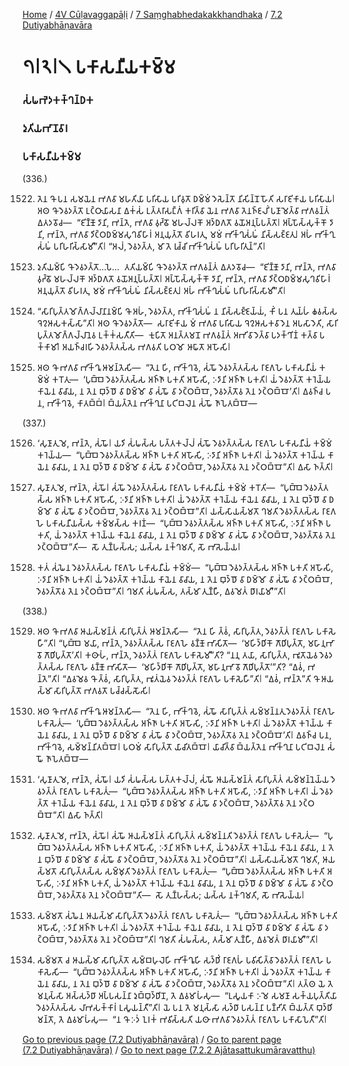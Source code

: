 
[Home](/) / [4V Cūḷavaggapāḷi](/tipitaka/4V.md) / [7 Saṃghabhedakakkhandhaka](/tipitaka/4V/7.md) / [7.2 Dutiyabhāṇavāra](/tipitaka/4V/7/7.2.md)

# 𑁭𑁇𑁨𑁇𑁧 𑀧𑀓𑀸𑀲𑀦𑀻𑀬𑀓𑀫𑁆𑀫

### 𑀲𑀁𑀖𑀪𑁂𑀤𑀓𑀓𑁆𑀔𑀦𑁆𑀥𑀓

### 𑀤𑀼𑀢𑀺𑀬𑀪𑀸𑀡𑀯𑀸𑀭

### 𑀧𑀓𑀸𑀲𑀦𑀻𑀬𑀓𑀫𑁆𑀫

(336.)

1522. 𑀢𑁂𑀦 𑀔𑁄 𑀧𑀦 𑀲𑀫𑀬𑁂𑀦 𑀪𑀕𑀯𑀸 𑀫𑀳𑀢𑀺𑀬𑀸 𑀧𑀭𑀺𑀲𑀸𑀬 𑀧𑀭𑀺𑀯𑀼𑀢𑁄 𑀥𑀫𑁆𑀫𑀁 𑀤𑁂𑀲𑁂𑀦𑁆𑀢𑁄 𑀦𑀺𑀲𑀺𑀦𑁆𑀦𑁄 𑀳𑁄𑀢𑀺 𑀲𑀭𑀸𑀚𑀺𑀓𑀸𑀬 𑀧𑀭𑀺𑀲𑀸𑀬𑁇 𑀅𑀣 𑀔𑁄 𑀤𑁂𑀯𑀤𑀢𑁆𑀢𑁄 𑀉𑀝𑁆𑀞𑀸𑀬𑀸𑀲𑀦𑀸 𑀏𑀓𑀁𑀲𑀁 𑀉𑀢𑁆𑀢𑀭𑀸𑀲𑀗𑁆𑀕𑀁 𑀓𑀭𑀺𑀢𑁆𑀯𑀸 𑀬𑁂𑀦 𑀪𑀕𑀯𑀸 𑀢𑁂𑀦𑀜𑁆𑀚𑀮𑀺𑀁 𑀧𑀡𑀸𑀫𑁂𑀢𑁆𑀯𑀸 𑀪𑀕𑀯𑀦𑁆𑀢𑀁 𑀏𑀢𑀤𑀯𑁄𑀘—  “𑀚𑀺𑀡𑁆𑀡𑁄 𑀤𑀸𑀦𑀺, 𑀪𑀦𑁆𑀢𑁂, 𑀪𑀕𑀯𑀸 𑀯𑀼𑀟𑁆𑀠𑁄 𑀫𑀳𑀮𑁆𑀮𑀓𑁄 𑀅𑀤𑁆𑀥𑀕𑀢𑁄 𑀯𑀬𑁄𑀅𑀦𑀼𑀧𑁆𑀧𑀢𑁆𑀢𑁄𑁇 𑀅𑀧𑁆𑀧𑁄𑀲𑁆𑀲𑀼𑀓𑁆𑀓𑁄 𑀤𑀸𑀦𑀺, 𑀪𑀦𑁆𑀢𑁂, 𑀪𑀕𑀯𑀸 𑀤𑀺𑀝𑁆𑀞𑀥𑀫𑁆𑀫𑀲𑀼𑀔𑀯𑀺𑀳𑀸𑀭𑀁 𑀅𑀦𑀼𑀬𑀼𑀢𑁆𑀢𑁄 𑀯𑀺𑀳𑀭𑀢𑀼, 𑀫𑀫𑀁 𑀪𑀺𑀓𑁆𑀔𑀼𑀲𑀁𑀖𑀁 𑀦𑀺𑀲𑁆𑀲𑀚𑁆𑀚𑀢𑀼𑁇 𑀅𑀳𑀁 𑀪𑀺𑀓𑁆𑀔𑀼𑀲𑀁𑀖𑀁 𑀧𑀭𑀺𑀳𑀭𑀺𑀲𑁆𑀲𑀸𑀫𑀻”𑀢𑀺𑁇 “𑀅𑀮𑀁, 𑀤𑁂𑀯𑀤𑀢𑁆𑀢, 𑀫𑀸 𑀢𑁂 𑀭𑀼𑀘𑁆𑀘𑀺 𑀪𑀺𑀓𑁆𑀔𑀼𑀲𑀁𑀖𑀁 𑀧𑀭𑀺𑀳𑀭𑀺𑀢𑀼𑀦𑁆”𑀢𑀺𑁇

1523. 𑀤𑀼𑀢𑀺𑀬𑀫𑁆𑀧𑀺 𑀔𑁄 𑀤𑁂𑀯𑀤𑀢𑁆𑀢𑁄…𑀧𑁂…  𑀢𑀢𑀺𑀬𑀫𑁆𑀧𑀺 𑀔𑁄 𑀤𑁂𑀯𑀤𑀢𑁆𑀢𑁄 𑀪𑀕𑀯𑀦𑁆𑀢𑀁 𑀏𑀢𑀤𑀯𑁄𑀘—  “𑀚𑀺𑀡𑁆𑀡𑁄 𑀤𑀸𑀦𑀺, 𑀪𑀦𑁆𑀢𑁂, 𑀪𑀕𑀯𑀸 𑀯𑀼𑀟𑁆𑀠𑁄 𑀫𑀳𑀮𑁆𑀮𑀓𑁄 𑀅𑀤𑁆𑀥𑀕𑀢𑁄 𑀯𑀬𑁄𑀅𑀦𑀼𑀧𑁆𑀧𑀢𑁆𑀢𑁄𑁇 𑀅𑀧𑁆𑀧𑁄𑀲𑁆𑀲𑀼𑀓𑁆𑀓𑁄 𑀤𑀸𑀦𑀺, 𑀪𑀦𑁆𑀢𑁂, 𑀪𑀕𑀯𑀸 𑀤𑀺𑀝𑁆𑀞𑀥𑀫𑁆𑀫𑀲𑀼𑀔𑀯𑀺𑀳𑀸𑀭𑀁 𑀅𑀦𑀼𑀬𑀼𑀢𑁆𑀢𑁄 𑀯𑀺𑀳𑀭𑀢𑀼, 𑀫𑀫𑀁 𑀪𑀺𑀓𑁆𑀔𑀼𑀲𑀁𑀖𑀁 𑀦𑀺𑀲𑁆𑀲𑀚𑁆𑀚𑀢𑀼𑁇 𑀅𑀳𑀁 𑀪𑀺𑀓𑁆𑀔𑀼𑀲𑀁𑀖𑀁 𑀧𑀭𑀺𑀳𑀭𑀺𑀲𑁆𑀲𑀸𑀫𑀻”𑀢𑀺𑁇

1524. “𑀲𑀸𑀭𑀺𑀧𑀼𑀢𑁆𑀢𑀫𑁄𑀕𑁆𑀕𑀮𑁆𑀮𑀸𑀦𑀸𑀦𑀫𑁆𑀧𑀺 𑀔𑁄 𑀅𑀳𑀁, 𑀤𑁂𑀯𑀤𑀢𑁆𑀢, 𑀪𑀺𑀓𑁆𑀔𑀼𑀲𑀁𑀖𑀁 𑀦 𑀦𑀺𑀲𑁆𑀲𑀚𑁆𑀚𑁂𑀬𑁆𑀬𑀁, 𑀓𑀺𑀁 𑀧𑀦 𑀢𑀼𑀬𑁆𑀳𑀁 𑀙𑀯𑀲𑁆𑀲 𑀔𑁂𑀍𑀆𑀲𑀓𑀲𑁆𑀲𑀸”𑀢𑀺𑁇 𑀅𑀣 𑀔𑁄 𑀤𑁂𑀯𑀤𑀢𑁆𑀢𑁄—  𑀲𑀭𑀸𑀚𑀺𑀓𑀸𑀬 𑀫𑀁 𑀪𑀕𑀯𑀸 𑀧𑀭𑀺𑀲𑀸𑀬 𑀔𑁂𑀍𑀆𑀲𑀓𑀯𑀸𑀤𑁂𑀦 𑀅𑀧𑀲𑀸𑀤𑁂𑀢𑀺, 𑀲𑀸𑀭𑀺𑀧𑀼𑀢𑁆𑀢𑀫𑁄𑀕𑁆𑀕𑀮𑁆𑀮𑀸𑀦𑁂𑀯 𑀉𑀓𑁆𑀓𑀁𑀲𑀢𑀻𑀢𑀺—  𑀓𑀼𑀧𑀺𑀢𑁄 𑀅𑀦𑀢𑁆𑀢𑀫𑀦𑁄 𑀪𑀕𑀯𑀦𑁆𑀢𑀁 𑀅𑀪𑀺𑀯𑀸𑀤𑁂𑀢𑁆𑀯𑀸 𑀧𑀤𑀓𑁆𑀔𑀺𑀡𑀁 𑀓𑀢𑁆𑀯𑀸 𑀧𑀓𑁆𑀓𑀸𑀫𑀺𑁇 𑀅𑀬𑀜𑁆𑀘𑀭𑀳𑀺 𑀤𑁂𑀯𑀤𑀢𑁆𑀢𑀲𑁆𑀲 𑀪𑀕𑀯𑀢𑀺 𑀧𑀞𑀫𑁄 𑀆𑀖𑀸𑀢𑁄 𑀅𑀳𑁄𑀲𑀺𑁇

1525. 𑀅𑀣 𑀔𑁄 𑀪𑀕𑀯𑀸 𑀪𑀺𑀓𑁆𑀔𑀽 𑀆𑀫𑀦𑁆𑀢𑁂𑀲𑀺—  “𑀢𑁂𑀦 𑀳𑀺, 𑀪𑀺𑀓𑁆𑀔𑀯𑁂, 𑀲𑀁𑀖𑁄 𑀤𑁂𑀯𑀤𑀢𑁆𑀢𑀲𑁆𑀲 𑀭𑀸𑀚𑀕𑀳𑁂 𑀧𑀓𑀸𑀲𑀦𑀻𑀬𑀁 𑀓𑀫𑁆𑀫𑀁 𑀓𑀭𑁄𑀢𑀼—  ‘𑀧𑀼𑀩𑁆𑀩𑁂 𑀤𑁂𑀯𑀤𑀢𑁆𑀢𑀲𑁆𑀲 𑀅𑀜𑁆𑀜𑀸 𑀧𑀓𑀢𑀺 𑀅𑀳𑁄𑀲𑀺, 𑀇𑀤𑀸𑀦𑀺 𑀅𑀜𑁆𑀜𑀸 𑀧𑀓𑀢𑀺𑁇 𑀬𑀁 𑀤𑁂𑀯𑀤𑀢𑁆𑀢𑁄 𑀓𑀭𑁂𑀬𑁆𑀬 𑀓𑀸𑀬𑁂𑀦 𑀯𑀸𑀘𑀸𑀬, 𑀦 𑀢𑁂𑀦 𑀩𑀼𑀤𑁆𑀥𑁄 𑀯𑀸 𑀥𑀫𑁆𑀫𑁄 𑀯𑀸 𑀲𑀁𑀖𑁄 𑀯𑀸 𑀤𑀝𑁆𑀞𑀩𑁆𑀩𑁄, 𑀤𑁂𑀯𑀤𑀢𑁆𑀢𑁄𑀯 𑀢𑁂𑀦 𑀤𑀝𑁆𑀞𑀩𑁆𑀩𑁄’𑀢𑀺𑁇 𑀏𑀯𑀜𑁆𑀘 𑀧𑀦, 𑀪𑀺𑀓𑁆𑀔𑀯𑁂, 𑀓𑀸𑀢𑀩𑁆𑀩𑀁𑁇 𑀩𑁆𑀬𑀢𑁆𑀢𑁂𑀦 𑀪𑀺𑀓𑁆𑀔𑀼𑀦𑀸 𑀧𑀝𑀺𑀩𑀮𑁂𑀦 𑀲𑀁𑀖𑁄 𑀜𑀸𑀧𑁂𑀢𑀩𑁆𑀩𑁄—

(337.)

1526. ‘𑀲𑀼𑀡𑀸𑀢𑀼 𑀫𑁂, 𑀪𑀦𑁆𑀢𑁂, 𑀲𑀁𑀖𑁄𑁇 𑀬𑀤𑀺 𑀲𑀁𑀖𑀲𑁆𑀲 𑀧𑀢𑁆𑀢𑀓𑀮𑁆𑀮𑀁 𑀲𑀁𑀖𑁄 𑀤𑁂𑀯𑀤𑀢𑁆𑀢𑀲𑁆𑀲 𑀭𑀸𑀚𑀕𑀳𑁂 𑀧𑀓𑀸𑀲𑀦𑀻𑀬𑀁 𑀓𑀫𑁆𑀫𑀁 𑀓𑀭𑁂𑀬𑁆𑀬—  “𑀧𑀼𑀩𑁆𑀩𑁂 𑀤𑁂𑀯𑀤𑀢𑁆𑀢𑀲𑁆𑀲 𑀅𑀜𑁆𑀜𑀸 𑀧𑀓𑀢𑀺 𑀅𑀳𑁄𑀲𑀺, 𑀇𑀤𑀸𑀦𑀺 𑀅𑀜𑁆𑀜𑀸 𑀧𑀓𑀢𑀺𑁇 𑀬𑀁 𑀤𑁂𑀯𑀤𑀢𑁆𑀢𑁄 𑀓𑀭𑁂𑀬𑁆𑀬 𑀓𑀸𑀬𑁂𑀦 𑀯𑀸𑀘𑀸𑀬, 𑀦 𑀢𑁂𑀦 𑀩𑀼𑀤𑁆𑀥𑁄 𑀯𑀸 𑀥𑀫𑁆𑀫𑁄 𑀯𑀸 𑀲𑀁𑀖𑁄 𑀯𑀸 𑀤𑀝𑁆𑀞𑀩𑁆𑀩𑁄, 𑀤𑁂𑀯𑀤𑀢𑁆𑀢𑁄𑀯 𑀢𑁂𑀦 𑀤𑀝𑁆𑀞𑀩𑁆𑀩𑁄”𑀢𑀺𑁇 𑀏𑀲𑀸 𑀜𑀢𑁆𑀢𑀺𑁇

1527. 𑀲𑀼𑀡𑀸𑀢𑀼 𑀫𑁂, 𑀪𑀦𑁆𑀢𑁂, 𑀲𑀁𑀖𑁄𑁇 𑀲𑀁𑀖𑁄 𑀤𑁂𑀯𑀤𑀢𑁆𑀢𑀲𑁆𑀲 𑀭𑀸𑀚𑀕𑀳𑁂 𑀧𑀓𑀸𑀲𑀦𑀻𑀬𑀁 𑀓𑀫𑁆𑀫𑀁 𑀓𑀭𑁄𑀢𑀺—  “𑀧𑀼𑀩𑁆𑀩𑁂 𑀤𑁂𑀯𑀤𑀢𑁆𑀢𑀲𑁆𑀲 𑀅𑀜𑁆𑀜𑀸 𑀧𑀓𑀢𑀺 𑀅𑀳𑁄𑀲𑀺, 𑀇𑀤𑀸𑀦𑀺 𑀅𑀜𑁆𑀜𑀸 𑀧𑀓𑀢𑀺𑁇 𑀬𑀁 𑀤𑁂𑀯𑀤𑀢𑁆𑀢𑁄 𑀓𑀭𑁂𑀬𑁆𑀬 𑀓𑀸𑀬𑁂𑀦 𑀯𑀸𑀘𑀸𑀬, 𑀦 𑀢𑁂𑀦 𑀩𑀼𑀤𑁆𑀥𑁄 𑀯𑀸 𑀥𑀫𑁆𑀫𑁄 𑀯𑀸 𑀲𑀁𑀖𑁄 𑀯𑀸 𑀤𑀝𑁆𑀞𑀩𑁆𑀩𑁄, 𑀤𑁂𑀯𑀤𑀢𑁆𑀢𑁄𑀯 𑀢𑁂𑀦 𑀤𑀝𑁆𑀞𑀩𑁆𑀩𑁄”𑀢𑀺𑁇 𑀬𑀲𑁆𑀲𑀸𑀬𑀲𑁆𑀫𑀢𑁄 𑀔𑀫𑀢𑀺 𑀤𑁂𑀯𑀤𑀢𑁆𑀢𑀲𑁆𑀲 𑀭𑀸𑀚𑀕𑀳𑁂 𑀧𑀓𑀸𑀲𑀦𑀻𑀬𑀲𑁆𑀲 𑀓𑀫𑁆𑀫𑀲𑁆𑀲 𑀓𑀭𑀡𑀁—  “𑀧𑀼𑀩𑁆𑀩𑁂 𑀤𑁂𑀯𑀤𑀢𑁆𑀢𑀲𑁆𑀲 𑀅𑀜𑁆𑀜𑀸 𑀧𑀓𑀢𑀺 𑀅𑀳𑁄𑀲𑀺, 𑀇𑀤𑀸𑀦𑀺 𑀅𑀜𑁆𑀜𑀸 𑀧𑀓𑀢𑀺, 𑀬𑀁 𑀤𑁂𑀯𑀤𑀢𑁆𑀢𑁄 𑀓𑀭𑁂𑀬𑁆𑀬 𑀓𑀸𑀬𑁂𑀦 𑀯𑀸𑀘𑀸𑀬, 𑀦 𑀢𑁂𑀦 𑀩𑀼𑀤𑁆𑀥𑁄 𑀯𑀸 𑀥𑀫𑁆𑀫𑁄 𑀯𑀸 𑀲𑀁𑀖𑁄 𑀯𑀸 𑀤𑀝𑁆𑀞𑀩𑁆𑀩𑁄, 𑀤𑁂𑀯𑀤𑀢𑁆𑀢𑁄𑀯 𑀢𑁂𑀦 𑀤𑀝𑁆𑀞𑀩𑁆𑀩𑁄”𑀢𑀺—  𑀲𑁄 𑀢𑀼𑀡𑁆𑀳𑀲𑁆𑀲; 𑀬𑀲𑁆𑀲 𑀦𑀓𑁆𑀔𑀫𑀢𑀺, 𑀲𑁄 𑀪𑀸𑀲𑁂𑀬𑁆𑀬𑁇

1528. 𑀓𑀢𑀁 𑀲𑀁𑀖𑁂𑀦 𑀤𑁂𑀯𑀤𑀢𑁆𑀢𑀲𑁆𑀲 𑀭𑀸𑀚𑀕𑀳𑁂 𑀧𑀓𑀸𑀲𑀦𑀻𑀬𑀁 𑀓𑀫𑁆𑀫𑀁—  “𑀧𑀼𑀩𑁆𑀩𑁂 𑀤𑁂𑀯𑀤𑀢𑁆𑀢𑀲𑁆𑀲 𑀅𑀜𑁆𑀜𑀸 𑀧𑀓𑀢𑀺 𑀅𑀳𑁄𑀲𑀺, 𑀇𑀤𑀸𑀦𑀺 𑀅𑀜𑁆𑀜𑀸 𑀧𑀓𑀢𑀺𑁇 𑀬𑀁 𑀤𑁂𑀯𑀤𑀢𑁆𑀢𑁄 𑀓𑀭𑁂𑀬𑁆𑀬 𑀓𑀸𑀬𑁂𑀦 𑀯𑀸𑀘𑀸𑀬, 𑀦 𑀢𑁂𑀦 𑀩𑀼𑀤𑁆𑀥𑁄 𑀯𑀸 𑀥𑀫𑁆𑀫𑁄 𑀯𑀸 𑀲𑀁𑀖𑁄 𑀯𑀸 𑀤𑀝𑁆𑀞𑀩𑁆𑀩𑁄, 𑀤𑁂𑀯𑀤𑀢𑁆𑀢𑁄𑀯 𑀢𑁂𑀦 𑀤𑀝𑁆𑀞𑀩𑁆𑀩𑁄”𑀢𑀺𑁇 𑀔𑀫𑀢𑀺 𑀲𑀁𑀖𑀲𑁆𑀲, 𑀢𑀲𑁆𑀫𑀸 𑀢𑀼𑀡𑁆𑀳𑀻, 𑀏𑀯𑀫𑁂𑀢𑀁 𑀥𑀸𑀭𑀬𑀸𑀫𑀻’”𑀢𑀺𑁇

(338.)

1529. 𑀅𑀣 𑀔𑁄 𑀪𑀕𑀯𑀸 𑀆𑀬𑀲𑁆𑀫𑀦𑁆𑀢𑀁 𑀲𑀸𑀭𑀺𑀧𑀼𑀢𑁆𑀢𑀁 𑀆𑀫𑀦𑁆𑀢𑁂𑀲𑀺—  “𑀢𑁂𑀦 𑀳𑀺 𑀢𑁆𑀯𑀁, 𑀲𑀸𑀭𑀺𑀧𑀼𑀢𑁆𑀢, 𑀤𑁂𑀯𑀤𑀢𑁆𑀢𑀁 𑀭𑀸𑀚𑀕𑀳𑁂 𑀧𑀓𑀸𑀲𑁂𑀳𑀻”𑀢𑀺𑁇 “𑀧𑀼𑀩𑁆𑀩𑁂 𑀫𑀬𑀸, 𑀪𑀦𑁆𑀢𑁂, 𑀤𑁂𑀯𑀤𑀢𑁆𑀢𑀲𑁆𑀲 𑀭𑀸𑀚𑀕𑀳𑁂 𑀯𑀡𑁆𑀡𑁄 𑀪𑀸𑀲𑀺𑀢𑁄—  ‘𑀫𑀳𑀺𑀤𑁆𑀥𑀺𑀓𑁄 𑀕𑁄𑀥𑀺𑀧𑀼𑀢𑁆𑀢𑁄, 𑀫𑀳𑀸𑀦𑀼𑀪𑀸𑀯𑁄 𑀕𑁄𑀥𑀺𑀧𑀼𑀢𑁆𑀢𑁄’𑀢𑀺𑁇 𑀓𑀣𑀸𑀳𑀁, 𑀪𑀦𑁆𑀢𑁂, 𑀤𑁂𑀯𑀤𑀢𑁆𑀢𑀁 𑀭𑀸𑀚𑀕𑀳𑁂 𑀧𑀓𑀸𑀲𑁂𑀫𑀻”𑀢𑀺? “𑀦𑀦𑀼 𑀢𑀬𑀸, 𑀲𑀸𑀭𑀺𑀧𑀼𑀢𑁆𑀢, 𑀪𑀽𑀢𑁄𑀬𑁂𑀯 𑀤𑁂𑀯𑀤𑀢𑁆𑀢𑀲𑁆𑀲 𑀭𑀸𑀚𑀕𑀳𑁂 𑀯𑀡𑁆𑀡𑁄 𑀪𑀸𑀲𑀺𑀢𑁄—  ‘𑀫𑀳𑀺𑀤𑁆𑀥𑀺𑀓𑁄 𑀕𑁄𑀥𑀺𑀧𑀼𑀢𑁆𑀢𑁄, 𑀫𑀳𑀸𑀦𑀼𑀪𑀸𑀯𑁄 𑀕𑁄𑀥𑀺𑀧𑀼𑀢𑁆𑀢𑁄’”𑀢𑀺? “𑀏𑀯𑀁, 𑀪𑀦𑁆𑀢𑁂”𑀢𑀺𑁇 “𑀏𑀯𑀫𑁂𑀯 𑀔𑁄 𑀢𑁆𑀯𑀁, 𑀲𑀸𑀭𑀺𑀧𑀼𑀢𑁆𑀢, 𑀪𑀽𑀢𑀁𑀬𑁂𑀯 𑀤𑁂𑀯𑀤𑀢𑁆𑀢𑀁 𑀭𑀸𑀚𑀕𑀳𑁂 𑀧𑀓𑀸𑀲𑁂𑀳𑀻”𑀢𑀺𑁇 “𑀏𑀯𑀁, 𑀪𑀦𑁆𑀢𑁂”𑀢𑀺 𑀔𑁄 𑀆𑀬𑀲𑁆𑀫𑀸 𑀲𑀸𑀭𑀺𑀧𑀼𑀢𑁆𑀢𑁄 𑀪𑀕𑀯𑀢𑁄 𑀧𑀘𑁆𑀘𑀲𑁆𑀲𑁄𑀲𑀺𑁇

1530. 𑀅𑀣 𑀔𑁄 𑀪𑀕𑀯𑀸 𑀪𑀺𑀓𑁆𑀔𑀽 𑀆𑀫𑀦𑁆𑀢𑁂𑀲𑀺—  “𑀢𑁂𑀦 𑀳𑀺, 𑀪𑀺𑀓𑁆𑀔𑀯𑁂, 𑀲𑀁𑀖𑁄 𑀲𑀸𑀭𑀺𑀧𑀼𑀢𑁆𑀢𑀁 𑀲𑀫𑁆𑀫𑀦𑁆𑀦𑀢𑀼 𑀤𑁂𑀯𑀤𑀢𑁆𑀢𑀁 𑀭𑀸𑀚𑀕𑀳𑁂 𑀧𑀓𑀸𑀲𑁂𑀢𑀼𑀁—  ‘𑀧𑀼𑀩𑁆𑀩𑁂 𑀤𑁂𑀯𑀤𑀢𑁆𑀢𑀲𑁆𑀲 𑀅𑀜𑁆𑀜𑀸 𑀧𑀓𑀢𑀺 𑀅𑀳𑁄𑀲𑀺, 𑀇𑀤𑀸𑀦𑀺 𑀅𑀜𑁆𑀜𑀸 𑀧𑀓𑀢𑀺𑁇 𑀬𑀁 𑀤𑁂𑀯𑀤𑀢𑁆𑀢𑁄 𑀓𑀭𑁂𑀬𑁆𑀬 𑀓𑀸𑀬𑁂𑀦 𑀯𑀸𑀘𑀸𑀬, 𑀦 𑀢𑁂𑀦 𑀩𑀼𑀤𑁆𑀥𑁄 𑀯𑀸 𑀥𑀫𑁆𑀫𑁄 𑀯𑀸 𑀲𑀁𑀖𑁄 𑀯𑀸 𑀤𑀝𑁆𑀞𑀩𑁆𑀩𑁄, 𑀤𑁂𑀯𑀤𑀢𑁆𑀢𑁄𑀯 𑀢𑁂𑀦 𑀤𑀝𑁆𑀞𑀩𑁆𑀩𑁄’𑀢𑀺𑁇 𑀏𑀯𑀜𑁆𑀘 𑀧𑀦, 𑀪𑀺𑀓𑁆𑀔𑀯𑁂, 𑀲𑀫𑁆𑀫𑀦𑁆𑀦𑀺𑀢𑀩𑁆𑀩𑁄𑁇 𑀧𑀞𑀫𑀁 𑀲𑀸𑀭𑀺𑀧𑀼𑀢𑁆𑀢𑁄 𑀬𑀸𑀘𑀺𑀢𑀩𑁆𑀩𑁄𑁇 𑀬𑀸𑀘𑀺𑀢𑁆𑀯𑀸 𑀩𑁆𑀬𑀢𑁆𑀢𑁂𑀦 𑀪𑀺𑀓𑁆𑀔𑀼𑀦𑀸 𑀧𑀝𑀺𑀩𑀮𑁂𑀦 𑀲𑀁𑀖𑁄 𑀜𑀸𑀧𑁂𑀢𑀩𑁆𑀩𑁄—

1531. ‘𑀲𑀼𑀡𑀸𑀢𑀼 𑀫𑁂, 𑀪𑀦𑁆𑀢𑁂, 𑀲𑀁𑀖𑁄𑁇 𑀬𑀤𑀺 𑀲𑀁𑀖𑀲𑁆𑀲 𑀧𑀢𑁆𑀢𑀓𑀮𑁆𑀮𑀁, 𑀲𑀁𑀖𑁄 𑀆𑀬𑀲𑁆𑀫𑀦𑁆𑀢𑀁 𑀲𑀸𑀭𑀺𑀧𑀼𑀢𑁆𑀢𑀁 𑀲𑀫𑁆𑀫𑀦𑁆𑀦𑁂𑀬𑁆𑀬 𑀤𑁂𑀯𑀤𑀢𑁆𑀢𑀁 𑀭𑀸𑀚𑀕𑀳𑁂 𑀧𑀓𑀸𑀲𑁂𑀢𑀼𑀁—  “𑀧𑀼𑀩𑁆𑀩𑁂 𑀤𑁂𑀯𑀤𑀢𑁆𑀢𑀲𑁆𑀲 𑀅𑀜𑁆𑀜𑀸 𑀧𑀓𑀢𑀺 𑀅𑀳𑁄𑀲𑀺, 𑀇𑀤𑀸𑀦𑀺 𑀅𑀜𑁆𑀜𑀸 𑀧𑀓𑀢𑀺𑁇 𑀬𑀁 𑀤𑁂𑀯𑀤𑀢𑁆𑀢𑁄 𑀓𑀭𑁂𑀬𑁆𑀬 𑀓𑀸𑀬𑁂𑀦 𑀯𑀸𑀘𑀸𑀬, 𑀦 𑀢𑁂𑀦 𑀩𑀼𑀤𑁆𑀥𑁄 𑀯𑀸 𑀥𑀫𑁆𑀫𑁄 𑀯𑀸 𑀲𑀁𑀖𑁄 𑀯𑀸 𑀤𑀝𑁆𑀞𑀩𑁆𑀩𑁄, 𑀤𑁂𑀯𑀤𑀢𑁆𑀢𑁄𑀯 𑀢𑁂𑀦 𑀤𑀝𑁆𑀞𑀩𑁆𑀩𑁄”𑀢𑀺𑁇 𑀏𑀲𑀸 𑀜𑀢𑁆𑀢𑀺𑁇

1532. 𑀲𑀼𑀡𑀸𑀢𑀼 𑀫𑁂, 𑀪𑀦𑁆𑀢𑁂, 𑀲𑀁𑀖𑁄𑁇 𑀲𑀁𑀖𑁄 𑀆𑀬𑀲𑁆𑀫𑀦𑁆𑀢𑀁 𑀲𑀸𑀭𑀺𑀧𑀼𑀢𑁆𑀢𑀁 𑀲𑀫𑁆𑀫𑀦𑁆𑀦𑀢𑀺 𑀤𑁂𑀯𑀤𑀢𑁆𑀢𑀁 𑀭𑀸𑀚𑀕𑀳𑁂 𑀧𑀓𑀸𑀲𑁂𑀢𑀼𑀁—  “𑀧𑀼𑀩𑁆𑀩𑁂 𑀤𑁂𑀯𑀤𑀢𑁆𑀢𑀲𑁆𑀲 𑀅𑀜𑁆𑀜𑀸 𑀧𑀓𑀢𑀺 𑀅𑀳𑁄𑀲𑀺, 𑀇𑀤𑀸𑀦𑀺 𑀅𑀜𑁆𑀜𑀸 𑀧𑀓𑀢𑀺, 𑀬𑀁 𑀤𑁂𑀯𑀤𑀢𑁆𑀢𑁄 𑀓𑀭𑁂𑀬𑁆𑀬 𑀓𑀸𑀬𑁂𑀦 𑀯𑀸𑀘𑀸𑀬, 𑀦 𑀢𑁂𑀦 𑀩𑀼𑀤𑁆𑀥𑁄 𑀯𑀸 𑀥𑀫𑁆𑀫𑁄 𑀯𑀸 𑀲𑀁𑀖𑁄 𑀯𑀸 𑀤𑀝𑁆𑀞𑀩𑁆𑀩𑁄, 𑀤𑁂𑀯𑀤𑀢𑁆𑀢𑁄𑀯 𑀢𑁂𑀦 𑀤𑀝𑁆𑀞𑀩𑁆𑀩𑁄”𑀢𑀺𑁇 𑀬𑀲𑁆𑀲𑀸𑀬𑀲𑁆𑀫𑀢𑁄 𑀔𑀫𑀢𑀺, 𑀆𑀬𑀲𑁆𑀫𑀢𑁄 𑀲𑀸𑀭𑀺𑀧𑀼𑀢𑁆𑀢𑀲𑁆𑀲 𑀲𑀫𑁆𑀫𑀼𑀢𑀺 𑀤𑁂𑀯𑀤𑀢𑁆𑀢𑀁 𑀭𑀸𑀚𑀕𑀳𑁂 𑀧𑀓𑀸𑀲𑁂𑀢𑀼𑀁—  “𑀧𑀼𑀩𑁆𑀩𑁂 𑀤𑁂𑀯𑀤𑀢𑁆𑀢𑀲𑁆𑀲 𑀅𑀜𑁆𑀜𑀸 𑀧𑀓𑀢𑀺 𑀅𑀳𑁄𑀲𑀺, 𑀇𑀤𑀸𑀦𑀺 𑀅𑀜𑁆𑀜𑀸 𑀧𑀓𑀢𑀺, 𑀬𑀁 𑀤𑁂𑀯𑀤𑀢𑁆𑀢𑁄 𑀓𑀭𑁂𑀬𑁆𑀬 𑀓𑀸𑀬𑁂𑀦 𑀯𑀸𑀘𑀸𑀬, 𑀦 𑀢𑁂𑀦 𑀩𑀼𑀤𑁆𑀥𑁄 𑀯𑀸 𑀥𑀫𑁆𑀫𑁄 𑀯𑀸 𑀲𑀁𑀖𑁄 𑀯𑀸 𑀤𑀝𑁆𑀞𑀩𑁆𑀩𑁄, 𑀤𑁂𑀯𑀤𑀢𑁆𑀢𑁄𑀯 𑀢𑁂𑀦 𑀤𑀝𑁆𑀞𑀩𑁆𑀩𑁄”𑀢𑀺—  𑀲𑁄 𑀢𑀼𑀡𑁆𑀳𑀲𑁆𑀲; 𑀬𑀲𑁆𑀲 𑀦𑀓𑁆𑀔𑀫𑀢𑀺, 𑀲𑁄 𑀪𑀸𑀲𑁂𑀬𑁆𑀬𑁇

1533. 𑀲𑀫𑁆𑀫𑀢𑁄 𑀲𑀁𑀖𑁂𑀦 𑀆𑀬𑀲𑁆𑀫𑀸 𑀲𑀸𑀭𑀺𑀧𑀼𑀢𑁆𑀢𑁄 𑀤𑁂𑀯𑀤𑀢𑁆𑀢𑀁 𑀭𑀸𑀚𑀕𑀳𑁂 𑀧𑀓𑀸𑀲𑁂𑀢𑀼𑀁—  “𑀧𑀼𑀩𑁆𑀩𑁂 𑀤𑁂𑀯𑀤𑀢𑁆𑀢𑀲𑁆𑀲 𑀅𑀜𑁆𑀜𑀸 𑀧𑀓𑀢𑀺 𑀅𑀳𑁄𑀲𑀺, 𑀇𑀤𑀸𑀦𑀺 𑀅𑀜𑁆𑀜𑀸 𑀧𑀓𑀢𑀺𑁇 𑀬𑀁 𑀤𑁂𑀯𑀤𑀢𑁆𑀢𑁄 𑀓𑀭𑁂𑀬𑁆𑀬 𑀓𑀸𑀬𑁂𑀦 𑀯𑀸𑀘𑀸𑀬, 𑀦 𑀢𑁂𑀦 𑀩𑀼𑀤𑁆𑀥𑁄 𑀯𑀸 𑀥𑀫𑁆𑀫𑁄 𑀯𑀸 𑀲𑀁𑀖𑁄 𑀯𑀸 𑀤𑀝𑁆𑀞𑀩𑁆𑀩𑁄, 𑀤𑁂𑀯𑀤𑀢𑁆𑀢𑁄𑀯 𑀢𑁂𑀦 𑀤𑀝𑁆𑀞𑀩𑁆𑀩𑁄”𑀢𑀺𑁇 𑀔𑀫𑀢𑀺 𑀲𑀁𑀖𑀲𑁆𑀲, 𑀢𑀲𑁆𑀫𑀸 𑀢𑀼𑀡𑁆𑀳𑀻, 𑀏𑀯𑀫𑁂𑀢𑀁 𑀥𑀸𑀭𑀬𑀸𑀫𑀻’”𑀢𑀺𑁇

1534. 𑀲𑀫𑁆𑀫𑀢𑁄 𑀘 𑀆𑀬𑀲𑁆𑀫𑀸 𑀲𑀸𑀭𑀺𑀧𑀼𑀢𑁆𑀢𑁄 𑀲𑀫𑁆𑀩𑀳𑀼𑀮𑁂𑀳𑀺 𑀪𑀺𑀓𑁆𑀔𑀽𑀳𑀺 𑀲𑀤𑁆𑀥𑀺𑀁 𑀭𑀸𑀚𑀕𑀳𑀁 𑀧𑀯𑀺𑀲𑀺𑀢𑁆𑀯𑀸 𑀤𑁂𑀯𑀤𑀢𑁆𑀢𑀁 𑀭𑀸𑀚𑀕𑀳𑁂 𑀧𑀓𑀸𑀲𑁂𑀲𑀺—  “𑀧𑀼𑀩𑁆𑀩𑁂 𑀤𑁂𑀯𑀤𑀢𑁆𑀢𑀲𑁆𑀲 𑀅𑀜𑁆𑀜𑀸 𑀧𑀓𑀢𑀺 𑀅𑀳𑁄𑀲𑀺, 𑀇𑀤𑀸𑀦𑀺 𑀅𑀜𑁆𑀜𑀸 𑀧𑀓𑀢𑀺𑁇 𑀬𑀁 𑀤𑁂𑀯𑀤𑀢𑁆𑀢𑁄 𑀓𑀭𑁂𑀬𑁆𑀬 𑀓𑀸𑀬𑁂𑀦 𑀯𑀸𑀘𑀸𑀬, 𑀦 𑀢𑁂𑀦 𑀩𑀼𑀤𑁆𑀥𑁄 𑀯𑀸 𑀥𑀫𑁆𑀫𑁄 𑀯𑀸 𑀲𑀁𑀖𑁄 𑀯𑀸 𑀤𑀝𑁆𑀞𑀩𑁆𑀩𑁄, 𑀤𑁂𑀯𑀤𑀢𑁆𑀢𑁄𑀯 𑀢𑁂𑀦 𑀤𑀝𑁆𑀞𑀩𑁆𑀩𑁄”𑀢𑀺𑁇 𑀢𑀢𑁆𑀣 𑀬𑁂 𑀢𑁂 𑀫𑀦𑀼𑀲𑁆𑀲𑀸 𑀅𑀲𑁆𑀲𑀤𑁆𑀥𑀸 𑀅𑀧𑁆𑀧𑀲𑀦𑁆𑀦𑀸 𑀤𑀼𑀩𑁆𑀩𑀼𑀤𑁆𑀥𑀺𑀦𑁄, 𑀢𑁂 𑀏𑀯𑀫𑀸𑀳𑀁𑀲𑀼—  “𑀉𑀲𑀽𑀬𑀓𑀸 𑀇𑀫𑁂 𑀲𑀫𑀡𑀸 𑀲𑀓𑁆𑀬𑀧𑀼𑀢𑁆𑀢𑀺𑀬𑀸 𑀤𑁂𑀯𑀤𑀢𑁆𑀢𑀲𑁆𑀲 𑀮𑀸𑀪𑀲𑀓𑁆𑀓𑀸𑀭𑀁 𑀉𑀲𑀽𑀬𑀦𑁆𑀢𑀻”𑀢𑀺𑁇 𑀬𑁂 𑀧𑀦 𑀢𑁂 𑀫𑀦𑀼𑀲𑁆𑀲𑀸 𑀲𑀤𑁆𑀥𑀸 𑀧𑀲𑀦𑁆𑀦𑀸 𑀧𑀡𑁆𑀟𑀺𑀢𑀸 𑀩𑁆𑀬𑀢𑁆𑀢𑀸 𑀩𑀼𑀤𑁆𑀥𑀺𑀫𑀦𑁆𑀢𑁄, 𑀢𑁂 𑀏𑀯𑀫𑀸𑀳𑀁𑀲𑀼—  “𑀦 𑀔𑁄 𑀇𑀤𑀁 𑀑𑀭𑀓𑀁 𑀪𑀯𑀺𑀲𑁆𑀲𑀢𑀺 𑀬𑀣𑀸 𑀪𑀕𑀯𑀸 𑀤𑁂𑀯𑀤𑀢𑁆𑀢𑀁 𑀭𑀸𑀚𑀕𑀳𑁂 𑀧𑀓𑀸𑀲𑀸𑀧𑁂𑀢𑀻”𑀢𑀺𑁇

[Go to previous page (7.2 Dutiyabhāṇavāra)](/tipitaka/4V/7/7.2.md) / [Go to parent page (7.2 Dutiyabhāṇavāra)](/tipitaka/4V/7/7.2.md) / [Go to next page (7.2.2 Ajātasattukumāravatthu)](/tipitaka/4V/7/7.2/7.2.2.md)


